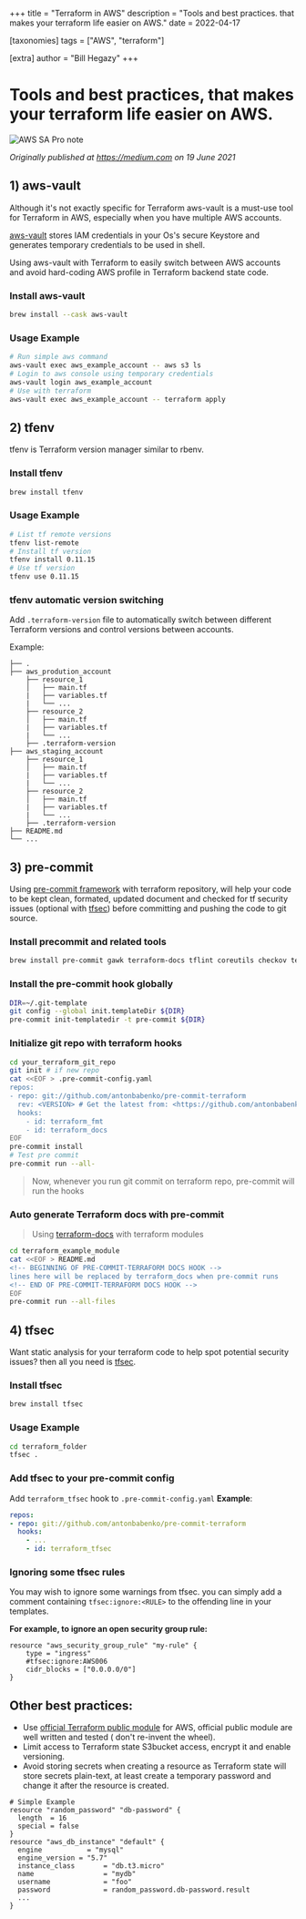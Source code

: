 +++
title = "Terraform in AWS"
description = "Tools and best practices. that makes your terraform life easier on AWS."
date = 2022-04-17

[taxonomies]
tags = ["AWS", "terraform"]

[extra]
author = "Bill Hegazy"
+++
<link rel="canonical" href="https://billhegazy.medium.com/terraform-in-aws-9793e3c01173"/>
  
# Tools and best practices, that makes your terraform life easier on AWS.
![AWS SA Pro note](/images/terraform-aws.jpeg)

<i> Originally published at <a href="https://billhegazy.medium.com/terraform-in-aws-9793e3c01173">https://medium.com</a> on 19 June 2021</i>

## 1) aws-vault
Although it's not exactly specific for Terraform aws-vault is a must-use tool for Terraform in AWS, especially when you have multiple AWS accounts.

[aws-vault](https://github.com/99designs/aws-vault) stores IAM credentials in your Os's secure Keystore and generates temporary credentials to be used in shell.

Using aws-vault with Terraform to easily switch between AWS accounts and avoid hard-coding AWS profile in Terraform backend state code.

### Install aws-vault
```bash
brew install --cask aws-vault
```


### Usage Example
```bash
# Run simple aws command
aws-vault exec aws_example_account -- aws s3 ls
# Login to aws console using temporary credentials
aws-vault login aws_example_account
# Use with terraform
aws-vault exec aws_example_account -- terraform apply
```

## 2) tfenv
tfenv is Terraform version manager similar to rbenv.

### Install tfenv
```bash
brew install tfenv
```

### Usage Example
```bash
# List tf remote versions
tfenv list-remote
# Install tf version
tfenv install 0.11.15
# Use tf version
tfenv use 0.11.15
```

### tfenv automatic version switching
Add `.terraform-version` file to automatically switch between different Terraform versions and control versions between accounts.

Example:
```
├── .
├── aws_prodution_account
    ├── resource_1
    │   ├── main.tf
    |   ├── variables.tf
    |   └── ...
    ├── resource_2
    │   ├── main.tf
    |   ├── variables.tf
    |   └── ...
    ├── .terraform-version
├── aws_staging_account
    ├── resource_1
    │   ├── main.tf
    |   ├── variables.tf
    |   └── ...
    ├── resource_2
    │   ├── main.tf
    |   ├── variables.tf
    |   └── ...
    ├── .terraform-version
├── README.md
└── ...
```

## 3) pre-commit
Using [pre-commit framework](http://pre-commit.com/) with terraform repository, will help your code to be kept clean, formated, updated document and checked for tf security issues (optional with [tfsec](https://github.com/tfsec/tfsec)) before committing and pushing the code to git source.

### Install precommit and related tools

```bash
brew install pre-commit gawk terraform-docs tflint coreutils checkov terrascan
```

### Install the pre-commit hook globally
```bash
DIR=~/.git-template
git config --global init.templateDir ${DIR}
pre-commit init-templatedir -t pre-commit ${DIR}
```
### Initialize git repo with terraform hooks
```bash
cd your_terraform_git_repo
git init # if new repo
cat <<EOF > .pre-commit-config.yaml
repos:
- repo: git://github.com/antonbabenko/pre-commit-terraform
  rev: <VERSION> # Get the latest from: <https://github.com/antonbabenko/pre-commit-terraform/releases>
  hooks:
    - id: terraform_fmt
    - id: terraform_docs
EOF
pre-commit install
# Test pre commit
pre-commit run --all-
```

> Now, whenever you run git commit on terraform repo, pre-commit will run the hooks
### Auto generate Terraform docs with pre-commit
> Using [terraform-docs](https://github.com/terraform-docs/terraform-docs) with terraform modules

```bash
cd terraform_example_module
cat <<EOF > README.md
<!-- BEGINNING OF PRE-COMMIT-TERRAFORM DOCS HOOK -->
lines here will be replaced by terraform_docs when pre-commit runs
<!-- END OF PRE-COMMIT-TERRAFORM DOCS HOOK -->
EOF
pre-commit run --all-files
```

## 4) tfsec
Want static analysis for your terraform code to help spot potential security issues? then all you need is [tfsec](https://github.com/tfsec/tfsec).

### Install tfsec
```bash
brew install tfsec
```

### Usage Example
```bash
cd terraform_folder
tfsec .
```
### Add tfsec to your pre-commit config
Add `terraform_tfsec` hook to `.pre-commit-config.yaml`
**Example**:
```yaml
repos:
- repo: git://github.com/antonbabenko/pre-commit-terraform
  hooks:
    - ...
    - id: terraform_tfsec
```
### Ignoring some tfsec rules
You may wish to ignore some warnings from tfsec. you can simply add a comment containing `tfsec:ignore:<RULE>` to the offending line in your templates.

**For example, to ignore an open security group rule:**

```hcl
resource "aws_security_group_rule" "my-rule" {
    type = "ingress"
    #tfsec:ignore:AWS006
    cidr_blocks = ["0.0.0.0/0"]
}
```

## Other best practices:
- Use [official Terraform public module](https://registry.terraform.io/providers/hashicorp/aws/latest) for AWS, official public module are well written and tested ( don't re-invent the wheel).
- Limit access to Terraform state S3bucket access, encrypt it and enable versioning.
- Avoid storing secrets when creating a resource as Terraform state will store secrets plain-text, at least create a temporary password and change it after the resource is created.

```hcl
# Simple Example
resource "random_password" "db-password" {
  length  = 16
  special = false
}
resource "aws_db_instance" "default" {
  engine           = "mysql"
  engine_version = "5.7"
  instance_class       = "db.t3.micro"
  name                 = "mydb"
  username             = "foo"
  password             = random_password.db-password.result
  ...
}
```